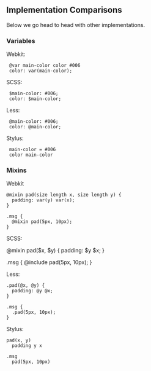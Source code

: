 
## Implementation Comparisons

Below we go head to head with other implementations.

### Variables

Webkit:

     @var main-color color #006
     color: var(main-color);

SCSS:

     $main-color: #006;
     color: $main-color;

Less:

     @main-color: #006;
     color: @main-color;

Stylus:

     main-color = #006
     color main-color

### Mixins

Webkit

    @mixin pad(size length x, size length y) {
      padding: var(y) var(x);
    }

    .msg {
      @mixin pad(5px, 10px);
    }

SCSS:

   @mixin pad($x, $y) {
     padding: $y $x;
   }
   
   .msg {
     @include pad(5px, 10px);
   }

Less:

    .pad(@x, @y) {
      padding: @y @x;
    }
    
    .msg {
      .pad(5px, 10px);
    }

Stylus:

    pad(x, y)
      padding y x

    .msg
      pad(5px, 10px)
